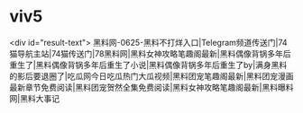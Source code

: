 # viv5
&lt;div id="result-text"> 黑料网-0625-黑料不打烊入口|Telegram频道传送门|74猫导航主站|74猫传送门|78黑料网|黑料女神攻略笔趣阁最新|黑料偶像背锅多年后重生了|黑料偶像背锅多年后重生了小说|黑料偶像背锅多年后重生了by|满身黑料的影后要退圈了|吃瓜网今日吃瓜热门大瓜视频|黑料团宠笔趣阁最新|黑料团宠漫画最新章节免费阅读|黑料团宠贺然全集免费阅读|黑料女神攻略笔趣阁最新|黑料曝料网|黑料大事记
